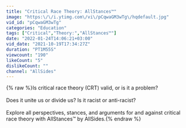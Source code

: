 ```yaml
---
title: "Critical Race Theory: AllStances™"
image: "https:\/\/i.ytimg.com\/vi\/pCqwaGM3wTg\/hqdefault.jpg"
vid_id: "pCqwaGM3wTg"
categories: "Education"
tags: ["Critical","Theory:","AllStances™"]
date: "2022-01-24T14:06:21+03:00"
vid_date: "2021-10-19T17:34:27Z"
duration: "PT1M55S"
viewcount: "190"
likeCount: "5"
dislikeCount: ""
channel: "AllSides"
---
```

{% raw %}Is critical race theory (CRT) valid, or is it a problem? <br /><br />Does it unite us or divide us? Is it racist or anti-racist? <br /><br />Explore all perspectives, stances, and arguments for and against critical race theory with AllStances™ by AllSides.{% endraw %}
